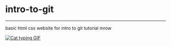 # intro-to-git
---
basic html css website for intro to git tutorial mrow <br>

[![Cat typing GIF](https://media.giphy.com/media/JIX9t2j0ZTN9S/giphy.gif)](https://giphy.com/gifs/JIX9t2j0ZTN9S)
